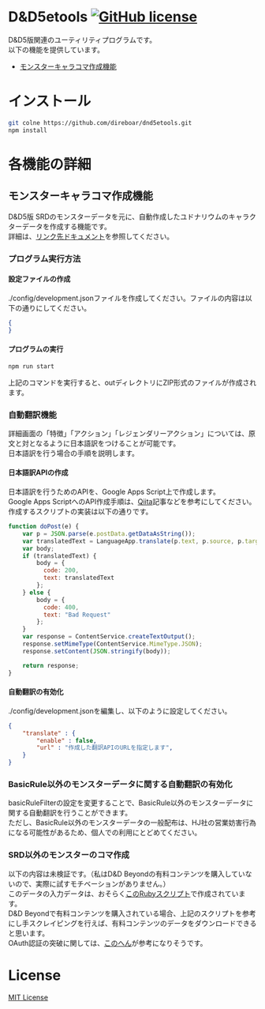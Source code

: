 # D&D5etools [![GitHub license](https://img.shields.io/badge/license-MIT-blue.svg)](https://github.com/TK11235/udonarium/blob/master/LICENSE)

D&D5版関連のユーティリティプログラムです。  
以下の機能を提供しています。  

- [モンスターキャラコマ作成機能](#モンスターキャラコマ作成機能)


# インストール

```bash
git colne https://github.com/direboar/dnd5etools.git
npm install
```

# 各機能の詳細
## モンスターキャラコマ作成機能

D&D5版 SRDのモンスターデータを元に、自動作成したユドナリウムのキャラクターデータを作成する機能です。  
詳細は、[リンク先ドキュメント](https://direboar.github.io/githubpage-test/dist/#/udonarium)を参照してください。

### プログラム実行方法

#### 設定ファイルの作成
./config/development.jsonファイルを作成してください。ファイルの内容は以下の通りにしてください。  

```json
{
}
```

#### プログラムの実行

```bash
npm run start
```

上記のコマンドを実行すると、outディレクトリにZIP形式のファイルが作成されます。  

### 自動翻訳機能

詳細画面の「特徴」「アクション」「レジェンダリーアクション」については、原文と対となるように日本語訳をつけることが可能です。  
日本語訳を行う場合の手順を説明します。  

#### 日本語訳APIの作成
日本語訳を行うためのAPIを、Google Apps Script上で作成します。  
Google Apps ScriptへのAPI作成手順は、[Qiita](https://t.co/yq5xXAislm)記事などを参考にしてください。  
作成するスクリプトの実装は以下の通りです。  

```javascript
function doPost(e) {
    var p = JSON.parse(e.postData.getDataAsString());
    var translatedText = LanguageApp.translate(p.text, p.source, p.target);
    var body;
    if (translatedText) {
        body = {
          code: 200,
          text: translatedText
        };
    } else {
        body = {
          code: 400,
          text: "Bad Request"
        };
    }
    var response = ContentService.createTextOutput();
    response.setMimeType(ContentService.MimeType.JSON);
    response.setContent(JSON.stringify(body));

    return response;
}
```

#### 自動翻訳の有効化
./config/development.jsonを編集し、以下のように設定してください。  
```json
{
    "translate" : {
        "enable" : false,
        "url" : "作成した翻訳APIのURLを指定します",
    }
}
```

### BasicRule以外のモンスターデータに関する自動翻訳の有効化  
basicRuleFilterの設定を変更することで、BasicRule以外のモンスターデータに関する自動翻訳を行うことができます。    
ただし、BasicRule以外のモンスターデータの一般配布は、HJ社の営業妨害行為になる可能性があるため、個人での利用にとどめてください。
### SRD以外のモンスターのコマ作成 
以下の内容は未検証です。（私はD&D Beyondの有料コンテンツを購入していないので、実際に試すモチベーションがありません。）  
このデータの入力データは、おそらく[このRubyスクリプト](https://gist.github.com/tkfu/bc5dc2c6cee4d1e582a3d369c3077bb5)で作成されています。  
D&D Beyondで有料コンテンツを購入されている場合、上記のスクリプトを参考にし手スクレイピングを行えば、有料コンテンツのデータをダウンロードできると思います。  
OAuth認証の突破に関しては、[このへん](https://qiita.com/sqrtxx/items/ea76209825084c3938ce)が参考になりそうです。  

# License

[MIT License](https://github.com/TK11235/udonarium/blob/master/LICENSE)
